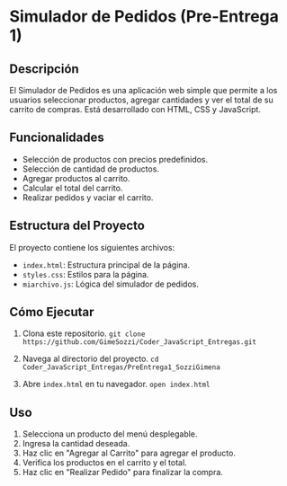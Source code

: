# Simulador de Pedidos (Pre-Entrega 1)

## Descripción

El Simulador de Pedidos es una aplicación web simple que permite a los usuarios seleccionar productos, agregar cantidades y ver el total de su carrito de compras. Está desarrollado con HTML, CSS y JavaScript.

## Funcionalidades

- Selección de productos con precios predefinidos.
- Selección de cantidad de productos.
- Agregar productos al carrito.
- Calcular el total del carrito.
- Realizar pedidos y vaciar el carrito.

## Estructura del Proyecto

El proyecto contiene los siguientes archivos:

- `index.html`: Estructura principal de la página.
- `styles.css`: Estilos para la página.
- `miarchivo.js`: Lógica del simulador de pedidos.

## Cómo Ejecutar

1. Clona este repositorio.
   `git clone https://github.com/GimeSozzi/Coder_JavaScript_Entregas.git`

2. Navega al directorio del proyecto.
   `cd Coder_JavaScript_Entregas/PreEntrega1_SozziGimena`

3. Abre `index.html` en tu navegador.
   `open index.html`

## Uso

1. Selecciona un producto del menú desplegable.
2. Ingresa la cantidad deseada.
3. Haz clic en "Agregar al Carrito" para agregar el producto.
4. Verifica los productos en el carrito y el total.
5. Haz clic en "Realizar Pedido" para finalizar la compra.

